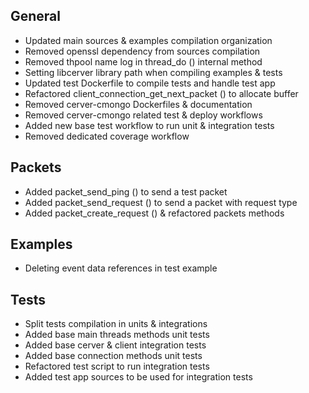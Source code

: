## General
- Updated main sources & examples compilation organization
- Removed openssl dependency from sources compilation
- Removed thpool name log in thread_do () internal method
- Setting libcerver library path when compiling examples & tests
- Updated test Dockerfile to compile tests and handle test app
- Refactored client_connection_get_next_packet () to allocate buffer
- Removed cerver-cmongo Dockerfiles & documentation
- Removed cerver-cmongo related test & deploy workflows
- Added new base test workflow to run unit & integration tests
- Removed dedicated coverage workflow

## Packets
- Added packet_send_ping () to send a test packet
- Added packet_send_request () to send a packet with request type
- Added packet_create_request () & refactored packets methods

## Examples
- Deleting event data references in test example

## Tests
- Split tests compilation in units & integrations
- Added base main threads methods unit tests
- Added base cerver & client integration tests
- Added base connection methods unit tests
- Refactored test script to run integration tests
- Added test app sources to be used for integration tests
